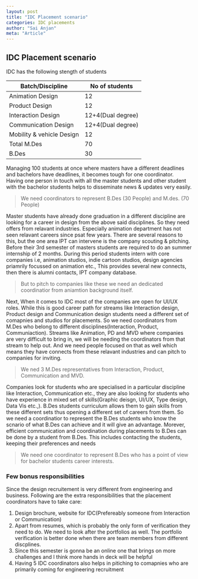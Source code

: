 ```yaml
---
layout: post
title: "IDC Placement scenario"
categories: IDC placements
author: "Sai Anjan"
meta: "Article"
---
```




## IDC Placement scenario

IDC has the following stength of students 

Batch/Discipline | No of students
--- | --- 
Animation Design | 12
Product Design | 12
Interaction Design | 12+4(Dual degree)
Communication Design | 12+4(Dual degree)
Mobility & vehicle Design | 12
Total M.Des | 70
B.Des | 30

Managing 100 students at once where masters have a different deadlines and bachelors have deadlines, it becomes tough for one coordinator. Having one person in touch with all the master students and other student with the bachelor students helps to disseminate news & updates very easily. 
> We need coordinators to represent B.Des (30 People) and M.des. (70 People)

Master students have already done graduation in a different discipline are looking for a career in design from the above said disciplines. So they need offers from relavant industries. Especially animation department has not seen relavant careers since psat few years. There are several reasons to this, but the one area IPT can intervene is the company scouting & pitching. Before their 3rd semester of masters students are required to do an summer internship of 2 months. During this period students intern with core companies i.e, animation studios, indie cartoon studios, design agencies priamrily focussed on animation etc., This provides several new connects, then there is alumni contacts, IPT company database.
> But to pitch to companies like these we need an dedicated coordinatior from aniamtion background itself.

Next, When it comes to IDC most of the companies are open for UI/UX roles. While this is good career path for streams like Interaction design, Product design and Communication design students need a different set of comapnies and studios for placements. So we need coordinators from M.Des who belong to different disciplines(Interaction, Product, Communiaction). Streams like Animation, PD and MVD where companies are very difficult to bring in, we will be needing the coordinators from that stream to help out. And we need people focused on that as well which means they have connects from these relavant industries and can pitch to companies for inviting.
> We ned 3 M.Des representatives from Interaction, Product, Communication and MVD.

Companies look for students who are specialised in a particular discipline like Interaction, Communication etc., they are also looking for students who have experience in mixed set of skills(Graphic deisgn, UI/UX, Type design, Data Vis etc.,). B.Des students curriculum allows them to gain skills from these different sets thus opening a different set of careers from them. So we need a coordinatior to represent the B.Des students who know the scnario of what B.Des can achieve and it will give an advantage. Morever, efficient communication and coordination during placements to B.Des can be done by a student from B.Des. This includes contacting the students, keeping their preferences and needs
> We need one coordinator to represent B.Des who has a point of view for bachelor students career interests.

### Few bonus responsibilities

Since the design recruitement is very different from engineering and business. Following are the extra responsibilities that the placement coordinators have to take care:

1. Design brochure, website for IDC(Prefereably someone from Interaction or Communication)
2. Apart from resumes, which is probably the only form of verification they need to do. We need to look after the portfolios as well. The portfolio verification is better done when there are team members from different discplines.
3. Since this semester is gonna be an online one that brings on more challenges and I think more hands in deck will be helpful
4. Having 5 IDC coordinators also helps in pitiching to comapnies who are primarily coming for engineering recruitment